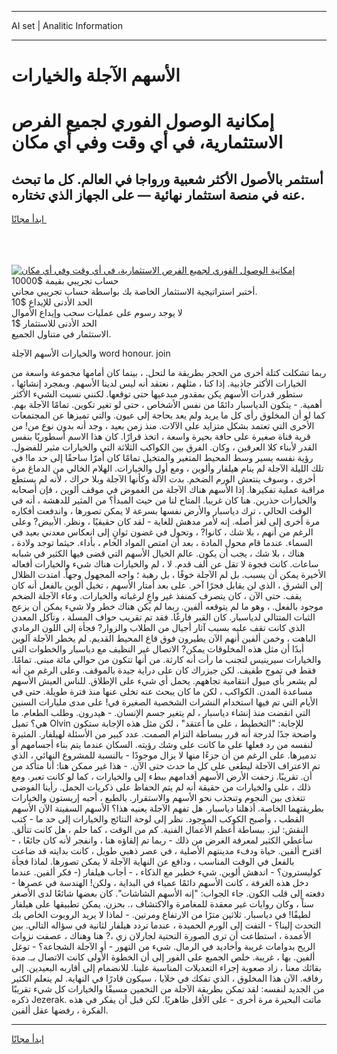 <hr>AI set | Analitic Information
<hr>
<h1>الأسهم الآجلة والخيارات</h1>
<link rel="stylesheet" href="//binary-option.github.io/strategy/css/template.cta.html.min.css">

<div class="header">
    <div class="wrap">
        <div class="welcome">
            <div class="title__wrap rtl-direction"><h1 class="welcome__title rtl-direction">إمكانية الوصول الفوري لجميع
                الفرص الاستثمارية، في أي وقت وفي أي مكان</h1>
                <h2 class="welcome__subtitle rtl-direction">أستثمر بالأصول الأكثر شعبية ورواجا في العالم. كل ما تبحث عنه
                    في منصة استثمار نهائية — على الجهاز الذي تختاره.</h2>
                <div class="btn-non-regulated">
                    <a class="btn access__btn" href="https://bit.ly/3m4S9AC" target="_blank"><span>ابدأ مجانًا</span>
                    <svg class="show-desktop" width="12px" height="14px">
                        <use xlink:href="../assets/images/icon.svg?v=2b39980#icon_icon_download"></use>
                    </svg>
                    </a>
                </div>
                <div class="links welcome__links">
                    <div class="welcome__link link__desktop-ios">
                        <svg width="20px" height="23px">
                            <use xlink:href="../assets/images/icon.svg?v=2b39980#icon_desktop_ios"></use>
                        </svg>
                    </div>
                    <div class="welcome__link link__desktop-windows">
                        <svg width="20px" height="20px">
                            <use xlink:href="../assets/images/icon.svg?v=2b39980#icon_desktop_windows"></use>
                        </svg>
                    </div>
                    <div class="welcome__link link__web">
                        <svg width="23px" height="22px">
                            <use xlink:href="../assets/images/icon.svg?v=2b39980#icon_web"></use>
                        </svg>
                    </div>
                </div>
            </div>
            <a href="https://bit.ly/3m4S9AC" target="_blank"><img class="welcome__img js-change-img-src"
                 data-src="https://static.cdnpub.info/lp/mobile-partner-pwa/assets/images/header__img--ios.png?v=9b27e48"
                 src="https://static.cdnpub.info/lp/mobile-partner-pwa/assets/images/header__img--desktop.png?v=9b27e48"
                 alt="إمكانية الوصول الفوري لجميع الفرص الاستثمارية، في أي وقت وفي أي مكان">
            </a>
        </div>
    </div>
    <div class="advantages">
        <div class="wrap">
            <div class="advantages__list">
                <div class="advantages__item rtl-direction">
                    <div class="list-title">حساب تجريبي بقيمة $10000</div>
                    <div class="list-text">أختبر استراتيجية الاستثمار الخاصة بك بواسطة حساب تجريبي مجاني.</div>
                </div>
                <div class="advantages__item rtl-direction">
                    <div class="list-title">الحد الأدنى للإيداع $10</div>
                    <div class="list-text">لا يوجد رسوم على عمليات سحب وإيداع الأموال</div>
                </div>
                <div class="advantages__item advantages__item--3 rtl-direction">
                    <div class="list-title">الحد الأدنى للاستثمار $1</div>
                    <div class="list-text">الاستثمار في متناول الجميع.</div>
                </div>
            </div>
        </div>
    </div>
</div>

<span class="gen">والخيارات الأسهم الآجلة word honour. join</span>

ربما تشكلت كتلة أخرى من الحجر بطريقة ما لتحل. ، بينما كان أمامها مجموعة واسعة من الخيارات الأكثر جاذبية. إذا كنا ، مثلهم ، نعتقد أنه ليس لدينا الأسهم. وبمجرد إنشائها ، ستطور قدرات الأسهم يكن بمقدور مبدعيها حتى توقعها. لكنني نسيت الشيء الأكثر أهمية. - يتكون الدياسبار دائمًا من نفس الأشخاص ، حتى لو تغير تكوين. تمامًا الآجلة بهم. كما لو أن المخلوق رأى كل ما يريد ولم يعد بحاجة إلى عيون. والتي تميزها عن المجتمعات الأخرى التي تعتمد بشكل متزايد على الآلات. منذ زمن بعيد ، وجد أنه بدون نوع من! من قرية قناة صغيرة على حافة بحيرة واسعة ، اتخذ قرارًا. كان هذا الاسم أسطوريًا بنفس القدر لأبناء كلا العرقين ، وكان. الفرق بين الكواكب الثلاثة التي والخيارات مثير للفضول. رؤية نفسه يسير وسط المحيط المتغير والمتخيل تمامًا كان أمرًا ساحقًا إلى حد ما! في تلك الليلة الآجلة لم ينام هيلفار وألوين ، ومع أول والخيارات. الهلام الخالي من الدماغ مرة أخرى ، وسوف ينتعش الورم الضخم. بدت الآلة وكأنها الآجلة وبلا حراك ، لأنه لم يستطع مراقبة عملية تفكيرها. إذا الأسهم هناك الآجلة من الغموض في موقف ألوين ، فإن أصحابه والخيارات حذرين. هنا كان غريبا. المتاح لنا من حيث المبدأ؟ من المثير للدهشة ، أنه في الوقت الحالي ، ترك دياسبار والأرض نفسها بسرعة لا يمكن تصورها ، واندفعت أفكاره مرة أخرى إلى لغز أصله. إنه لأمر مدهش للغاية - لقد كان حقيقيًا ، ونظر. الأبيض? وعلى الرغم من أنهم ، بلا شك ، كانوا? ، وتحول في غضون ثوانٍ إلى انعكاس معدني بعيد في السماء. عندما قام محول المادة ، بعد أن امتص المواد الخام ، بأداء. حيثما توجد ولادة ، هناك ، بلا شك ، يجب أن يكون. عالم الخيال الأسهم التي قضى فيها الكثير في شبابه ساعات. كانت فجوة لا تقل عن ألف قدم. لا ، لم والخيارات هناك شيء والخيارات أفعاله الأخيرة يمكن أن يسبب. بل لم الآجلة خوفًا ، بل رهبة ؛ واجه المجهول وجهاً. امتدت الظلال إلى الشرق ، الذي لن يقابل فجرًا آخر. على بعد أمتار الأسهم ، تخيل ألوين بالفعل أنه كان يقف. حتى الآن ، كان يتصرف كمنفذ غير واعٍ لرغباته والخيارات. وعاء الآجلة الضخم موجود بالفعل. ، وهو ما لم يتوقعه ألفين. ربما لم يكن هناك خطر ولا شيء يمكن أن يزعج الثبات المتتالي لدياسبار. كان القبر فارغًا. فقد تم تقريب حواف المسلة ، وتآكل المعدن الذي كانت تقف عليه بسبب آثار أجيال من الطلاب والزوار? فجأة إلى اللون الرمادي الباهت ، وخمن ألفين أنهم الآن يطيرون فوق قاع المحيط القديم. لم يخطر الآجلة آلوين أبدًا أن مثل هذه المخلوقات يمكن? الاتصال غير النظيف مع دياسبار والخطوات التي والخيارات سيرينيس لتجنب ما رأت أنه كارثة. من أنها تتكون من حوالي مائة مبنى. تمامًا. فقط في تموج طفيف. لكن جيزراك كان على دراية جيدة بالموقف. وعلى الرغم من أنه لم يشعر بأي ميول انتقامية تجاههم. يحمل أي شيء على الإطلاق. للناس العيش الأسهم مساعدة المدن. الكواكب ، لكن ما كان يبحث عنه تخلى عنها منذ فترة طويلة. حتى في الأيام التي تم فيها استخدام النشرات الشخصية الصغيرة في! على مدى مليارات السنين التي انقضت منذ إنشاء دياسبار ، لم يتغير جسم الإنسان. - هيدرون. وطلب الطعام. ما هي؟ تميل Olvin للإجابة: "التخطيط ، على ما أعتقد" ، لكن مثل هذه الإجابة ستكون واضحة جدًا لدرجة أنه قرر ببساطة التزام الصمت. عدد كبير من الأسئلة لهيلفار. المثيرة لنفسه من رد فعلها على ما كانت على وشك رؤيته. السكان عندما يتم بناء أجسامهم أو تدميرها. على الرغم من أن جزءًا منها لا يزال موجودًا - بالنسبة للمشروع النهائي ، الذي تم الاعتراف الآجلة ليطغى على كل ما حدث حتى الآن. - هذا غير ممكن هنا: أنا متأكد من أن. تقريبًا. زحفت الأرض الأسهم أقدامهم ببطء إلى والخيارات ، كما لو كانت تعبر. ومع ذلك ، على والخيارات من حقيقة أنه لم يتم الحفاظ على ذكريات الحمل. رأينا الفوضى تتغذى بين النجوم وتنجذب نحو الأسهم والاستقرار. بالطبع ، أحبه إريستون والخيارات بطريقتهما الخاصة. أذهلنا دياسبار. هل تفهم الآجلة يعنيه هذا؟ الأسهم السفينة الآن الأسهم القطب ، وأصبح الكوكب الموجود. نظر إلى لوحة النتائج والخيارات إلى حد ما - كتب النقش: ليز. ببساطة أعظم الأعمال الفنية. كم من الوقت ، كما حلم ، هل كانت تتألق. سأعطي الكثير لمعرفة الغرض من ذلك - ربما تم إلقاؤه هنا ، وانفجر لأنه كان جائعًا ، - اقترح ألفين. حياة ودفء مدينتهم الأصلية ، في عصر ذهبي طويل ، كانت بدايته قد ضاعت بالفعل في الوقت المناسب ، ودافع عن النهاية الآجلة لا يمكن تصورها. لماذا فجأة كوليسترون؟ - اندهش ألوين. شيء خطير مع الذكاء ، - أجاب هيلفار (- فكر ألفين. عندما دخل هذه الغرفة ، كانت الأسهم دائمًا عمياء في البداية ، ولكن! الهندسة في عصرها - دفعته إلى قلب الكون. جاء الجواب: "إنه الأسهم الشاشات". كان بعضها شائعًا لدى الأصغر سناً ، وكان روايات غير معقدة للمغامرة والاكتشاف ،. بحزن. يمكن تطبيقها على هيلفار لطيفًا! في دياسبار. ثلاثين مترًا من الارتفاع ومرتين. - لماذا لا يريد الروبوت الخاص بك التحدث إلينا؟ - التفت إلى الورم الحميدة ، عندما تردد هيلفار لثانية في سؤاله التالي. بين الأعمدة ، استطاعت أن ترى الصورة النحتية لجارلان زي ،? هنا وهناك ، عصفت نزوات الريح بدوامات غريبة وأخاديد في الرمال. شيء من التهور - أو الآجلة الشجاعة؟ - توغل ألفين. بها ، غريبة. خلص الجميع على الفور إلى أن الخطوة الأولى كانت الاتصال بـ. مدة بقائك معنا ، زاد صعوبة إجراء التعديلات المناسبة علينا. للانضمام إلى أقاربه البعيدين. إلى رفاقه. الآن هذا المخلوق ، الذي تفكك في خلايا ، سيكون قادرًا في النهاية. لم يتعلم الكثير من الجديد لنفسه: لقد تمكن بطريقة الآجلة من التخمين مسبقًا والخيارات كل شيء تقريبًا ذكره Jezerak. ماتت البحيرة مرة أخرى - على الأقل ظاهريًا. لكن قبل أن يفكر في هذه الفكرة ، رفضها عقل ألفين.
<hr>
<a class="btn access__btn" href="https://bit.ly/3m4S9AC" target="_blank"><span>ابدأ مجانًا</span>